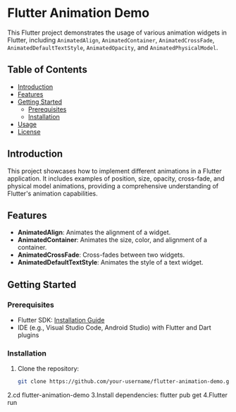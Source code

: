 # Flutter Animation Demo

This Flutter project demonstrates the usage of various animation widgets in Flutter, including `AnimatedAlign`, `AnimatedContainer`, `AnimatedCrossFade`, `AnimatedDefaultTextStyle`, `AnimatedOpacity`, and `AnimatedPhysicalModel`.

## Table of Contents

- [Introduction](#introduction)
- [Features](#features)
- [Getting Started](#getting-started)
  - [Prerequisites](#prerequisites)
  - [Installation](#installation)
- [Usage](#usage)
- [License](#license)

## Introduction

This project showcases how to implement different animations in a Flutter application. It includes examples of position, size, opacity, cross-fade, and physical model animations, providing a comprehensive understanding of Flutter's animation capabilities.

## Features

- **AnimatedAlign**: Animates the alignment of a widget.
- **AnimatedContainer**: Animates the size, color, and alignment of a container.
- **AnimatedCrossFade**: Cross-fades between two widgets.
- **AnimatedDefaultTextStyle**: Animates the style of a text widget.

## Getting Started

### Prerequisites

- Flutter SDK: [Installation Guide](https://flutter.dev/docs/get-started/install)
- IDE (e.g., Visual Studio Code, Android Studio) with Flutter and Dart plugins

### Installation

1. Clone the repository:

   ```bash
   git clone https://github.com/your-username/flutter-animation-demo.git

2.cd flutter-animation-demo
3.Install dependencies: flutter pub get
4.Flutter run

